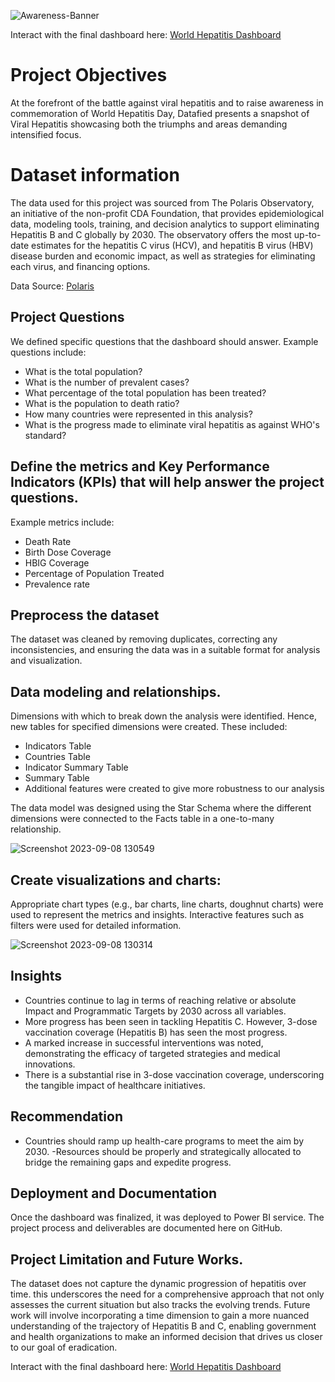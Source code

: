 ![Awareness-Banner](https://github.com/Datafyde/World_Hepatitis/assets/135570337/1d0b64f7-a3e4-44ad-9fdb-3459c422ec2b)

Interact with the final dashboard here:
[World Hepatitis Dashboard](http://bit.ly/viral-hepatitis-dashboard)

# Project Objectives
At the forefront of the battle against viral hepatitis and to raise awareness in commemoration of World Hepatitis Day, Datafied presents a snapshot of Viral Hepatitis showcasing both the triumphs and areas demanding intensified focus. 

# Dataset information
The data used for this project was sourced from The Polaris Observatory, an initiative of the non-profit CDA Foundation, that provides epidemiological data, modeling tools, training, and decision analytics to support eliminating Hepatitis B and C globally by 2030. The observatory offers the most up-to-date estimates for the hepatitis C virus (HCV), and hepatitis B virus (HBV) disease burden and economic impact, as well as strategies for eliminating each virus, and financing options. 

Data Source: [Polaris](https://cdafound.org/polaris/)


## Project Questions
We defined specific questions that the dashboard should answer. Example questions include:
- What is the total population?
- What is the number of prevalent cases?
- What percentage of the total population has been treated?
- What is the population to death ratio?
- How many countries were represented in this analysis?
- What is the progress made to eliminate viral hepatitis as against WHO's standard?

## Define the metrics and Key Performance Indicators (KPIs) that will help answer the project questions. 
Example metrics include:
- Death Rate
- Birth Dose Coverage
- HBIG Coverage
- Percentage of Population Treated
- Prevalence rate

## Preprocess the dataset
The dataset was cleaned by removing duplicates, correcting any inconsistencies, and ensuring the data was in a suitable format for analysis and visualization.

## Data modeling and relationships.
Dimensions with which to break down the analysis were identified. Hence, new tables for specified dimensions were created. These included:
- Indicators Table
- Countries Table
- Indicator Summary Table
- Summary Table
- Additional features were created to give more robustness to our analysis

The data model was designed using the Star Schema where the different dimensions were connected to the Facts table in a one-to-many relationship.

![Screenshot 2023-09-08 130549](https://github.com/Datafyde/World_Hepatitis/assets/135570337/5e41cf0a-f461-44ad-9de2-cd2379b9073f)

## Create visualizations and charts:
Appropriate chart types (e.g., bar charts, line charts, doughnut charts) were used to represent the metrics and insights. Interactive features such as filters were used for detailed information.

![Screenshot 2023-09-08 130314](https://github.com/Datafyde/World_Hepatitis/assets/135570337/53eb6268-1011-4c43-9d4e-0cab7dbe6250)

## Insights
- Countries continue to lag in terms of reaching relative or absolute Impact and Programmatic Targets by 2030 across all variables.
- More progress has been seen in tackling Hepatitis C. However, 3-dose vaccination coverage (Hepatitis B) has seen the most progress.
- A marked increase in successful interventions was noted, demonstrating the efficacy of targeted strategies and medical innovations.
- There is a substantial rise in 3-dose vaccination coverage, underscoring the tangible impact of healthcare initiatives.

## Recommendation
- Countries should ramp up health-care programs to meet the aim by 2030.
-Resources should be properly and strategically allocated to bridge the remaining gaps and expedite progress.

## Deployment and Documentation
Once the dashboard was finalized, it was deployed to Power BI service. The project process and deliverables are documented here on GitHub.

## Project Limitation and Future Works.
The dataset does not capture the dynamic progression of hepatitis over time. this underscores the need for a comprehensive approach that not only assesses the current situation but also tracks the evolving trends. Future work will involve incorporating a time dimension to gain a more nuanced understanding of the trajectory of Hepatitis B and C, enabling government and health organizations to make an informed decision that drives us closer to our goal of eradication.

Interact with the final dashboard here:
[World Hepatitis Dashboard](http://bit.ly/viral-hepatitis-dashboard)
